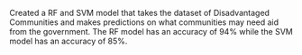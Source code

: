 Created a RF and SVM model that takes the dataset of Disadvantaged Communities and makes predictions on what communities may need aid from the government. The RF model has an accuracy of 94% while the SVM model has an accuracy of 85%.
